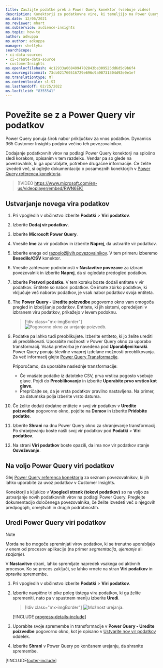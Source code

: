 ```yaml
---
title: Zaužijte podatke prek a Power Query konektor (vsebuje video)
description: Konektorji za podatkovne vire, ki temeljijo na Power Query.
ms.date: 12/06/2021
ms.reviewer: mhart
ms.subservice: audience-insights
ms.topic: how-to
author: adkuppa
ms.author: adkuppa
manager: shellyha
searchScope:
- ci-data-sources
- ci-create-data-source
- customerInsights
ms.openlocfilehash: 4c12933a0684094702843be309525dd6d5d9b6f4
ms.sourcegitcommit: 73cb021760516729e696c9a90731304d92e0e1ef
ms.translationtype: MT
ms.contentlocale: sl-SI
ms.lasthandoff: 02/25/2022
ms.locfileid: "8355541"
---
```

# <a name="connect-to-a-power-query-data-source"></a>Povežite se z a Power Query vir podatkov

Power Query ponuja širok nabor priključkov za vnos podatkov. Dynamics 365 Customer Insights podpira večino teh povezovalnikov. 

Dodajanje podatkovnih virov na podlagi Power Query konektorji na splošno sledi korakom, opisanim v tem razdelku. Vendar pa so glede na povezovalnik, ki ga uporabljate, potrebne drugačne informacije. Če želite izvedeti več, si oglejte dokumentacijo o posameznih konektorjih v [Power Query referenca konektorja](/power-query/connectors/).

> [!VIDEO https://www.microsoft.com/en-us/videoplayer/embed/RWN6EK]

## <a name="create-a-new-data-source"></a>Ustvarjanje novega vira podatkov

1. Pri vpogledih v občinstvo izberite **Podatki** > **Viri podatkov**.

1. Izberite **Dodaj vir podatkov**.

1. Izberite **Microsoft Power Query**.

1. Vnesite **Ime** za vir podatkov in izberite **Naprej**, da ustvarite vir podatkov.

1. Izberite enega od [razpoložljivih povezovalnikov](#available-power-query-data-sources). V tem primeru izberemo **Besedilo/CSV** konektor.

1. Vnesite zahtevane podrobnosti v **Nastavitve povezave** za izbrani povezovalnik in izberite **Naprej**, da si ogledate predogled podatkov.

1. Izberite **Pretvori podatke**. V tem koraku boste dodali entitete v vir podatkov. Entitete so nabori podatkov. Če imate zbirko podatkov, ki vključuje več naborov podatkov, je vsak nabor podatkov svoja entiteta.

1. The **Power Query - Uredite poizvedbe** pogovorno okno vam omogoča pregled in izboljšanje podatkov. Entitete, ki jih sistemi, opredeljeni v izbranem viru podatkov, prikažejo v levem podoknu.

   > [!div class="mx-imgBorder"]
   > ![Pogovorno okno za urejanje poizvedb.](media/data-manager-configure-edit-queries.png "Pogovorno okno urejanja poizvedb")

1. Podatke pa lahko tudi preoblikujete. Izberite entiteto, ki jo želite urediti ali preoblikovati. Uporabite možnosti v Power Query okno za uporabo transformacij. Vsaka pretvorba je navedena pod **Uporabljeni koraki**. Power Query ponuja številne vnaprej izdelane možnosti preoblikovanja. Za več informacij glejte [Power Query Transformacije](/power-query/power-query-what-is-power-query#transformations).

   Priporočamo, da uporabite naslednje transformacije:

   - Če vnašate podatke iz datoteke CSV, prva vrstica pogosto vsebuje glave. Pojdi do **Preoblikovanje** in izberite **Uporabite prvo vrstico kot glave**.
   - Prepričajte se, da je vrsta podatkov pravilno nastavljena. Na primer, za datumska polja izberite vrsto datuma.

1. Če želite dodati dodatne entitete v svoj vir podatkov v **Uredite poizvedbe** pogovorno okno, pojdite na **Domov** in izberite **Pridobite podatke**.

1. Izberite **Shrani** na dnu Power Query okno za shranjevanje transformacij. Po shranjevanju boste našli svoj vir podatkov pod **Podatki** > **Viri podatkov**.

1. Na strani **Viri podatkov** boste opazili, da ima nov vir podatkov stanje **Osveževanje**.

## <a name="available-power-query-data-sources"></a>Na voljo Power Query viri podatkov

Glej [Power Query referenca konektorja](/power-query/connectors/) za seznam povezovalnikov, ki jih lahko uporabite za uvoz podatkov v Customer Insights. 

Konektorji s kljukico v **Vpogledi strank (tokovi podatkov)** so na voljo za ustvarjanje novih podatkovnih virov na podlagi Power Query. Preglejte dokumentacijo določenega povezovalnika, če želite izvedeti več o njegovih predpogojih, omejitvah in drugih podrobnostih.

## <a name="edit-power-query-data-sources"></a>Uredi Power Query viri podatkov

> [!NOTE]
> Morda ne bo mogoče spreminjati virov podatkov, ki se trenutno uporabljajo v enem od procesov aplikacije (na primer *segmentacija*, *ujemanje* ali *spajanje*). 
>
> V **Nastavitve** strani, lahko spremljate napredek vsakega od aktivnih procesov. Ko se proces zaključi, se lahko vrnete na stran **Viri podatkov** in opravite spremembe.

1. Pri vpogledih v občinstvo izberite **Podatki** > **Viri podatkov**.

2. Izberite navpične tri pike poleg tistega vira podatkov, ki ga želite spremeniti, nato pa v spustnem meniju izberite **Uredi**.

   > [!div class="mx-imgBorder"]
   > ![Možnost urejanja.](media/edit-option-data-sources.png "Možnost urejanja")

   [!INCLUDE [progress-details-include](../includes/progress-details-pane.md)]
   
3. Uporabite svoje spremembe in transformacije v **Power Query - Uredite poizvedbe** pogovorno okno, kot je opisano v [Ustvarite nov vir podatkov](#create-a-new-data-source) oddelek.

4. Izberite **Shrani** v Power Query po končanem urejanju, da shranite spremembe.


[!INCLUDE[footer-include](../includes/footer-banner.md)]
